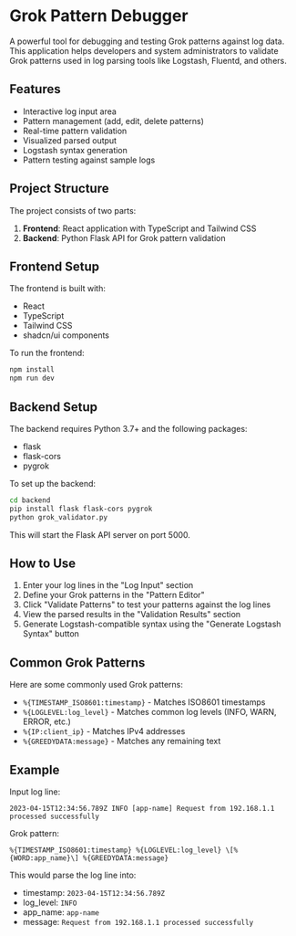 
# Grok Pattern Debugger

A powerful tool for debugging and testing Grok patterns against log data. This application helps developers and system administrators to validate Grok patterns used in log parsing tools like Logstash, Fluentd, and others.

## Features

- Interactive log input area
- Pattern management (add, edit, delete patterns)
- Real-time pattern validation
- Visualized parsed output
- Logstash syntax generation
- Pattern testing against sample logs

## Project Structure

The project consists of two parts:

1. **Frontend**: React application with TypeScript and Tailwind CSS
2. **Backend**: Python Flask API for Grok pattern validation

## Frontend Setup

The frontend is built with:
- React
- TypeScript
- Tailwind CSS
- shadcn/ui components

To run the frontend:

```sh
npm install
npm run dev
```

## Backend Setup

The backend requires Python 3.7+ and the following packages:
- flask
- flask-cors
- pygrok

To set up the backend:

```sh
cd backend
pip install flask flask-cors pygrok
python grok_validator.py
```

This will start the Flask API server on port 5000.

## How to Use

1. Enter your log lines in the "Log Input" section
2. Define your Grok patterns in the "Pattern Editor"
3. Click "Validate Patterns" to test your patterns against the log lines
4. View the parsed results in the "Validation Results" section
5. Generate Logstash-compatible syntax using the "Generate Logstash Syntax" button

## Common Grok Patterns

Here are some commonly used Grok patterns:

- `%{TIMESTAMP_ISO8601:timestamp}` - Matches ISO8601 timestamps
- `%{LOGLEVEL:log_level}` - Matches common log levels (INFO, WARN, ERROR, etc.)
- `%{IP:client_ip}` - Matches IPv4 addresses
- `%{GREEDYDATA:message}` - Matches any remaining text

## Example

Input log line:
```
2023-04-15T12:34:56.789Z INFO [app-name] Request from 192.168.1.1 processed successfully
```

Grok pattern:
```
%{TIMESTAMP_ISO8601:timestamp} %{LOGLEVEL:log_level} \[%{WORD:app_name}\] %{GREEDYDATA:message}
```

This would parse the log line into:
- timestamp: `2023-04-15T12:34:56.789Z`
- log_level: `INFO`
- app_name: `app-name`
- message: `Request from 192.168.1.1 processed successfully`
